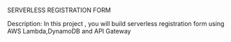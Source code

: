 SERVERLESS REGISTRATION FORM

Description:
In this project , you will build serverless registration form using AWS Lambda,DynamoDB and API Gateway
